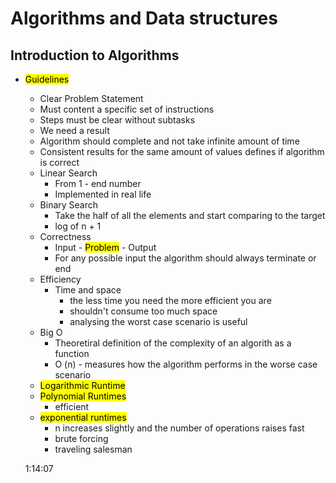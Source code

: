 # Algorithms and Data structures

## Introduction to Algorithms 

- <mark> Guidelines </mark>
    - Clear Problem Statement
    - Must content a specific set of instructions
    - Steps must be clear without subtasks
    - We need a result
    - Algorithm should complete and not take infinite amount of time 
    - Consistent results for the same amount of values defines if algorithm is correct 
    - Linear Search
        - From 1 - end number
        - Implemented in real life 
    - Binary Search     
        - Take the half of all the elements and start comparing to the target
        - log of n + 1 
    - Correctness 
        - Input - <mark>Problem</mark> - Output
        - For any possible input the algorithm should always terminate or end
    - Efficiency 
        - Time and space
            - the less time you need the more efficient you are 
            - shouldn't consume too much space 
            - analysing the worst case scenario is useful
    - Big O 
        - Theoretiral definition of the complexity of an algorith as a function
        - O (n) - measures how the algorithm performs in the worse case scenario 
    - <mark> Logarithmic Runtime </mark>
    - <mark> Polynomial Runtimes </mark>
        - efficient 
    - <mark> exponential runtimes </mark>
        - n increases slightly and the number of operations raises fast
        - brute forcing
        - traveling salesman 

    1:14:07
